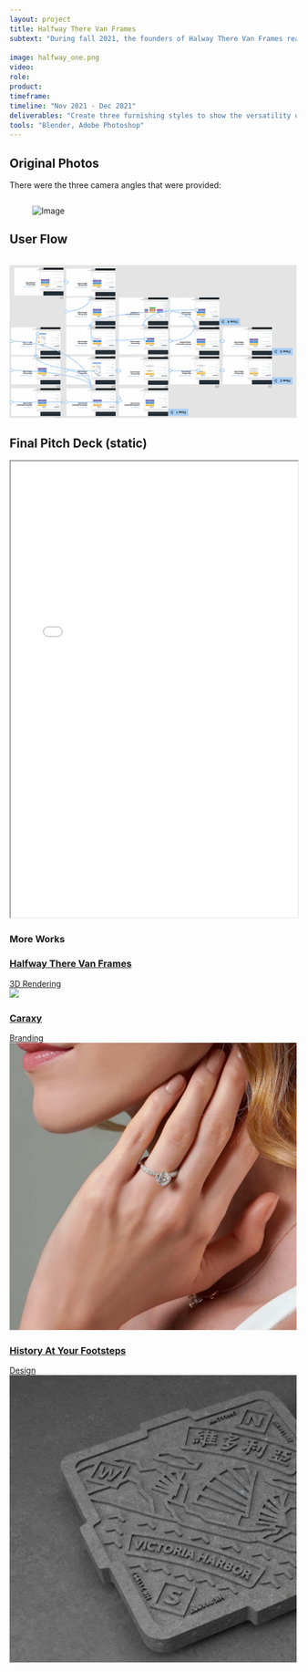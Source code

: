```yaml
---
layout: project
title: Halfway There Van Frames
subtext: "During fall 2021, the founders of Halway There Van Frames reached out to see if I would be interested in creating some renders for their products. They are a small Los Angeles-based start-up and are the Ikea of DIY van framing. They deliver materials pre-cut to your door and provide simple instructions for users to materialize their very own home-on-wheels."

image: halfway_one.png
video:
role:
product:
timeframe:
timeline: "Nov 2021 - Dec 2021"
deliverables: "Create three furnishing styles to show the versatility of the frames, Set up camera angles to match the existing photos of the real van, Generate multiple renders for each style at various angles"
tools: "Blender, Adobe Photoshop"
---
```


## Original Photos
<p> There were the three camera angles that were provided:</p>
<figure>
<img src="img/halfway_two.png" style="padding-top: 1em" alt="Image" class="img-fluid">
</figure>

## User Flow
<img src="img/applyup_four.png" style="padding-top: 15px" alt="Image" class="img-fluid">

## Final Pitch Deck (static)
<iframe src="img/ApplyUp.pdf" width="100%" height="800px"> </iframe>

<div class="site-section pb-0">
    <div class="container">
        <div class="row justify-content-center text-center mb-4">
            <div class="col-5">
                <h3 class="h3 heading">More Works</h3>
            </div>
        </div>
        <div class="row" data-aos="fade-up" data-aos-delay="200">
            <div class="item rendering col-sm-6 col-md-4 col-lg-4 mb-4">
                <a href="halfway.html" class="item-wrap fancybox">
                    <div class="work-info">
                        <h3>Halfway There Van Frames</h3>
                        <span>3D Rendering</span>
                    </div>
                    <img class="img-fluid" src="img/misc_v2.png">
                </a>
            </div>
            <div class="item branding col-sm-6 col-md-4 col-lg-4 mb-4">
                <a href="caraxy.html" class="item-wrap fancybox">
                    <div class="work-info">
                        <h3>Caraxy</h3>
                        <span>Branding</span>
                    </div>
                    <img class="img-fluid" src="img/img_2.jpg">
                </a>
            </div>
            <div class="item design col-sm-6 col-md-4 col-lg-4 mb-4">
                <a href="history.html" class="item-wrap fancybox">
                    <div class="work-info">
                        <h3>History At Your Footsteps</h3>
                        <span>Design</span>
                    </div>
                    <img class="img-fluid" src="img/img_5.jpg">
                </a>
            </div>
        </div>
    </div>
</div>